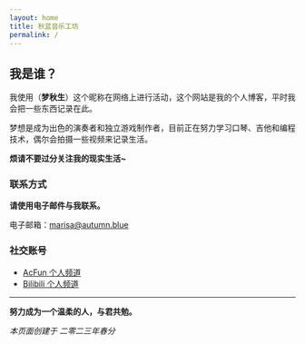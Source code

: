 ```yaml
---
layout: home
title: 秋蓝音乐工坊
permalink: /
---
```

## 我是谁？

我使用（**梦秋生**）这个昵称在网络上进行活动，这个网站是我的个人博客，平时我会把一些东西记录在此。

梦想是成为出色的演奏者和独立游戏制作者，目前正在努力学习口琴、吉他和编程技术，偶尔会拍摄一些视频来记录生活。

**烦请不要过分关注我的现实生活~**

### 联系方式

**请使用电子邮件与我联系。**

电子邮箱：marisa@autumn.blue

### 社交账号

- [AcFun 个人频道](https://www.acfun.cn/u/862330)
- [Bilibili 个人频道](https://space.bilibili.com/132764946)

---

**努力成为一个温柔的人，与君共勉。**

*本页面创建于 二零二三年春分*
